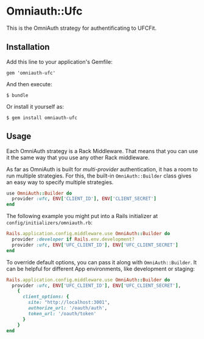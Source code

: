 # Omniauth::Ufc

This is the OmniAuth strategy for authentificating to UFCFit.

## Installation

Add this line to your application's Gemfile:

    gem 'omniauth-ufc'

And then execute:

    $ bundle

Or install it yourself as:

    $ gem install omniauth-ufc

## Usage

Each OmniAuth strategy is a Rack Middleware. That means that you can use
it the same way that you use any other Rack middleware.

As far as OmniAuth is built for *multi-provider* authentication, it has
a room to run multiple strategies. For this, the built-in `OmniAuth::Builder`
class gives an easy way to specify multiple strategies.

```ruby
use OmniAuth::Builder do
  provider :ufc, ENV['CLIENT_ID'], ENV['CLIENT_SECRET']
end
```

The following example you might put into a Rails initializer at `config/initializers/omniauth.rb`:

```ruby
Rails.application.config.middleware.use OmniAuth::Builder do
  provider :developer if Rails.env.development?
  provider :ufc, ENV['UFC_CLIENT_ID'], ENV['UFC_CLIENT_SECRET']
end
```

To override default options, you can pass it along with `OmniAuth::Builder`.
It can be helpful for different App environments, like development or staging:

```ruby
Rails.application.config.middleware.use OmniAuth::Builder do
  provider :ufc, ENV['UFC_CLIENT_ID'], ENV['UFC_CLIENT_SECRET'],
    {
      client_options: {
        site: "http://localhost:3001",
        authorize_url: '/oauth/auth',
        token_url: '/oauth/token'
      }
    }
end
```
